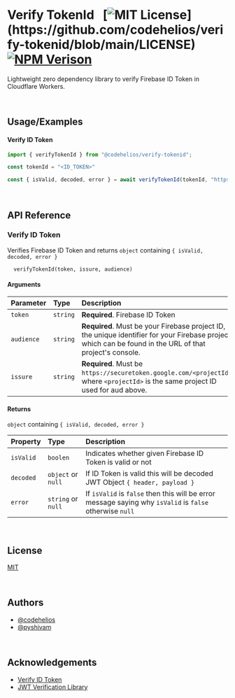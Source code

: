 # Verify TokenId  &nbsp; [![MIT License](https://img.shields.io/apm/l/atomic-design-ui.svg?)](https://github.com/codehelios/verify-tokenid/blob/main/LICENSE)  [![NPM Verison](https://img.shields.io/npm/v/@codehelios/verify-tokenid)](https://www.npmjs.com/package/@codehelios/verify-tokenid)


Lightweight zero dependency library to verify Firebase ID Token in Cloudflare Workers.


&nbsp;
## Usage/Examples


#### Verify ID Token

```javascript
import { verifyTokenId } from "@codehelios/verify-tokenid";

const tokenId = "<ID_TOKEN>"

const { isValid, decoded, error } = await verifyTokenId(tokenId, "https://securetoken.google.com/<projectId>", "<projectId>");
```

&nbsp;

## API Reference

### Verify ID Token
Verifies Firebase ID Token and returns  `object` containing `{ isValid, decoded, error }` 

```
  verifyTokenId(token, issure, audience)
```

#### Arguments

| Parameter | Type     | Description                       |
| :-------- | :------- | :-------------------------------- |
| `token`      | `string` | **Required**. Firebase ID Token  |
| `audience`      | `string` | **Required**. Must be your Firebase project ID, the unique identifier for your Firebase project, which can be found in the URL of that project's console.  |
| `issure`      | `string` | **Required**. Must be `https://securetoken.google.com/<projectId>`, where `<projectId>` is the same project ID used for aud above. |

#### Returns
`object` containing `{ isValid, decoded, error }` 

| Property | Type     | Description                       |
| :-------- | :------- | :-------------------------------- |
| `isValid`      | `boolen` | Indicates whether given Firebase ID Token is valid or not  |
| `decoded`      | `object` or `null` | If ID Token is valid this will be decoded JWT Object `{ header, payload }` |
| `error`      | `string` or `null` | If `isValid` is `false` then this will be error message saying why `isValid` is `false` otherwise `null`  |


&nbsp;
## License

[MIT](https://github.com/codehelios/verify-tokenid/blob/main/LICENSE)

&nbsp;
## Authors

- [@codehelios](https://www.github.com/codehelios)
- [@pyshivam](https://www.github.com/pyshivam)

&nbsp;
## Acknowledgements

 - [Verify ID Token](https://firebase.google.com/docs/auth/admin/verify-id-tokens#verify_id_tokens_using_a_third-party_jwt_library)
 - [JWT Verification Library](https://github.com/panva/jose)